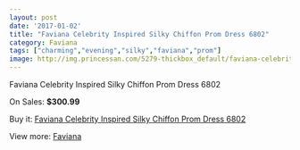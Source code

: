 ```yaml
---
layout: post
date: '2017-01-02'
title: "Faviana Celebrity Inspired Silky Chiffon Prom Dress 6802"
category: Faviana
tags: ["charming","evening","silky","faviana","prom"]
image: http://img.princessan.com/5279-thickbox_default/faviana-celebrity-inspired-silky-chiffon-prom-dress-6802.jpg
---
```

Faviana Celebrity Inspired Silky Chiffon Prom Dress 6802

On Sales: **$300.99**
<a href="https://www.princessan.com/en/faviana/2452-faviana-celebrity-inspired-silky-chiffon-prom-dress-6802.html"><amp-img layout="responsive" width="600" height="600" src="//img.princessan.com/5279-thickbox_default/faviana-celebrity-inspired-silky-chiffon-prom-dress-6802.jpg" alt="Faviana Celebrity Inspired Silky Chiffon Prom Dress 6802 0" /></a>
<a href="https://www.princessan.com/en/faviana/2452-faviana-celebrity-inspired-silky-chiffon-prom-dress-6802.html"><amp-img layout="responsive" width="600" height="600" src="//img.princessan.com/5280-thickbox_default/faviana-celebrity-inspired-silky-chiffon-prom-dress-6802.jpg" alt="Faviana Celebrity Inspired Silky Chiffon Prom Dress 6802 1" /></a>

Buy it: [Faviana Celebrity Inspired Silky Chiffon Prom Dress 6802](https://www.princessan.com/en/faviana/2452-faviana-celebrity-inspired-silky-chiffon-prom-dress-6802.html "Faviana Celebrity Inspired Silky Chiffon Prom Dress 6802")

View more: [Faviana](https://www.princessan.com/en/19-faviana "Faviana")